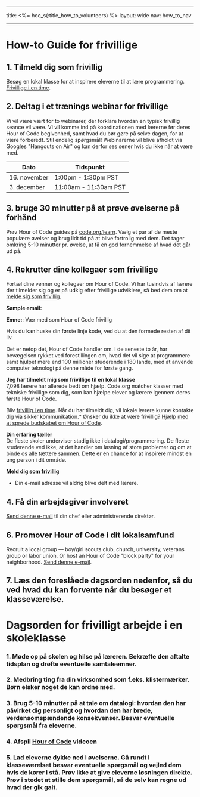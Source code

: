 * * *

title: <%= hoc_s(:title_how_to_volunteers) %> layout: wide nav: how_to_nav

* * *

# How-to Guide for frivillige

## 1. Tilmeld dig som frivillig

Besøg en lokal klasse for at inspirere eleverne til at lære programmering. [Frivillige i en time](https://code.org/volunteer/engineer).

## 2. Deltag i et trænings webinar for frivillige

Vi vil være vært for to webinarer, der forklare hvordan en typisk frivillig seance vil være. Vi vil komme ind på koordinationen med lærerne før deres Hour of Code begivenhed, samt hvad du bør gøre på selve dagen, for at være forberedt. Stil endelig spørgsmål! Webinarerne vil blive afholdt via Googles "Hangouts on Air" og kan derfor ses sener hvis du ikke når at være med.

| Dato         | Tidspunkt             |
| ------------ | --------------------- |
| 16. november | 1:00pm - 1:30pm PST   |
| 3. december  | 11:00am - 11:30am PST |

## 3. bruge 30 minutter på at prøve øvelserne på forhånd

Prøv Hour of Code guides på [code.org/learn](https://code.org/learn). Vælg et par af de meste populære øvelser og brug lidt tid på at blive fortrolig med dem. Det tager omkring 5-10 minutter pr. øvelse, at få en god fornemmelse af hvad det går ud på.

## 4. Rekrutter dine kollegaer som frivillige

Fortæl dine venner og kollegaer om Hour of Code. Vi har tusindvis af lærere der tilmelder sig og er på udkig efter frivillige udviklere, så bed dem om at [melde sig som frivillig](https://code.org/volunteer/engineer).

**Sample email:**

**Emne:**: Vær med som Hour of Code frivillig

Hvis du kan huske din første linje kode, ved du at den formede resten af dit liv.

Det er netop det, Hour of Code handler om. I de seneste to år, har bevægelsen rykket ved forestillingen om, hvad det vil sige at programmere samt hjulpet mere end 100 millioner studerende i 180 lande, med at anvende computer teknologi på denne måde for første gang.

**Jeg har tilmeldt mig som frivillige til en lokal klasse**   
7,098 lærere har allerede bedt om hjælp. Code.org matcher klasser med tekniske frivillige som dig, som kan hjælpe elever og lærere igennem deres første Hour of Code.

Bliv [frivillig i en time](https://code.org/volunteer/engineer). Når du har tilmeldt dig, vil lokale lærere kunne kontakte dig via sikker kommunikation.* Ønsker du ikke at være frivillig? [Hjælp med at sprede budskabet om Hour of Code](https://hourofcode.com/promote).

**Din erfaring tæller**   
De fleste skoler underviser stadig ikke i datalogi/programmering. De fleste studerende ved ikke, at det handler om løsning af store problemer og om at binde os alle tættere sammen. Dette er en chance for at inspirere mindst en ung person i dit område.

**[Meld dig som frivillig](https://code.org/volunteer/engineer)**

* Din e-mail adresse vil aldrig blive delt med lærere.

## 4. Få din arbejdsgiver involveret

[Send denne e-mail](https://hourofcode.com/promote/resources#email) til din chef eller administrerende direktør.

## 6. Promover Hour of Code i dit lokalsamfund

Recruit a local group — boy/girl scouts club, church, university, veterans group or labor union. Or host an Hour of Code "block party" for your neighborhood. [Send denne e-mail](https://hourofcode.com/promote/resources#email).

## 7. Læs den foreslåede dagsorden nedenfor, så du ved hvad du kan forvente når du besøger et klasseværelse.

# Dagsorden for frivilligt arbejde i en skoleklasse

### 1. Møde op på skolen og hilse på læreren. Bekræfte den aftalte tidsplan og drøfte eventuelle samtaleemner.

### 2. Medbring ting fra din virksomhed som f.eks. klistermærker. Børn elsker noget de kan ordne med.

### 3. Brug 5-10 minutter på at tale om datalogi: hvordan den har påvirket dig personligt og hvordan den har brede, verdensomspændende konsekvenser. Besvar eventuelle spørgsmål fra eleverne.

### 4. Afspil [Hour of Code](https://www.youtube.com/watch?v=2DxWIxec6yo) videoen

### 5. Lad eleverne dykke ned i øvelserne. Gå rundt i klasseværelset besvar eventuelle spørgsmål og vejled dem hvis de kører i stå. Prøv ikke at give eleverne løsningen direkte. Prøv i stedet at stille dem spørgsmål, så de selv kan regne ud hvad der gik galt.